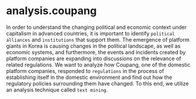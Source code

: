 # analysis.coupang
In order to understand the changing political and economic context under capitalism in advanced countries, it is important to identify `political alliances` and `institutions` that support them. The emergence of platform giants in Korea is causing changes in the political landscape, as well as economic systems, and furthermore, the events and incidents created by platform companies are expanding into discussions on the relevance of related regulations. We want to analyze how Coupang, one of the domestic platform companies, responded to `regulations` in the process of establishing itself in the domestic environment and find out how the regulatory policies surrounding them have changed. To this end, we utilize an analysis technique called `text mining`.
